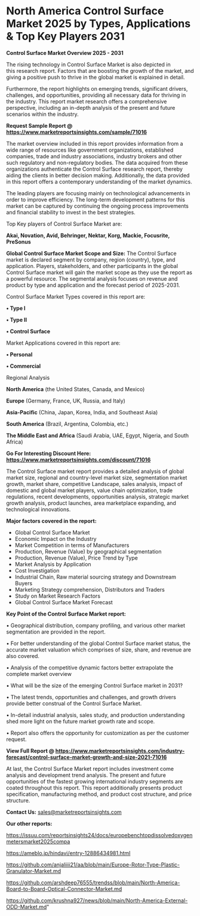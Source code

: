 # North America Control Surface Market 2025 by Types, Applications & Top Key Players 2031

<Strong> Control Surface Market Overview 2025 - 2031</strong>

The rising technology in Control Surface Market is also depicted in this research report. Factors that are boosting the growth of the market, and giving a positive push to thrive in the global market is explained in detail.

Furthermore, the report highlights on emerging trends, significant drivers, challenges, and opportunities, providing all necessary data for thriving in the industry. This report market research offers a comprehensive perspective, including an in-depth analysis of the present and future scenarios within the industry.

<strong>Request Sample Report @ <a href=https://www.marketreportsinsights.com/sample/71016>https://www.marketreportsinsights.com/sample/71016</a></strong>

The market overview included in this report provides information from a wide range of resources like government organizations, established companies, trade and industry associations, industry brokers and other such regulatory and non-regulatory bodies. The data acquired from these organizations authenticate the Control Surface research report, thereby aiding the clients in better decision making. Additionally, the data provided in this report offers a contemporary understanding of the market dynamics.

The leading players are focusing mainly on technological advancements in order to improve efficiency. The long-term development patterns for this market can be captured by continuing the ongoing process improvements and financial stability to invest in the best strategies.

Top Key players of Control Surface Market are:

<strong>Akai, Novation, Avid, Behringer, Nektar, Korg, Mackie, Focusrite, PreSonus</strong>

<strong><b>Global Control Surface Market Scope and Size:</b></strong>
The Control Surface market is declared segment by company, region (country), type, and application. Players, stakeholders, and other participants in the global Control Surface market will gain the market scope as they use the report as a powerful resource. The segmental analysis focuses on revenue and product by type and application and the forecast period of 2025-2031.

Control Surface Market Types covered in this report are:

<strong>• Type I

• Type II

• Control Surface</strong>

Market Applications covered in this report are:

<strong>• Personal

• Commercial</strong> 

Regional Analysis

<strong>North America</strong> (the United States, Canada, and Mexico)

<strong>Europe</strong> (Germany, France, UK, Russia, and Italy)

<strong>Asia-Pacific</strong> (China, Japan, Korea, India, and Southeast Asia)

<strong>South America</strong> (Brazil, Argentina, Colombia, etc.)

<strong>The Middle East and Africa</strong> (Saudi Arabia, UAE, Egypt, Nigeria, and South Africa)

<strong>Go For Interesting Discount Here: <a href=https://www.marketreportsinsights.com/discount/71016>https://www.marketreportsinsights.com/discount/71016</a></strong>

The Control Surface market report provides a detailed analysis of global market size, regional and country-level market size, segmentation market growth, market share, competitive Landscape, sales analysis, impact of domestic and global market players, value chain optimization, trade regulations, recent developments, opportunities analysis, strategic market growth analysis, product launches, area marketplace expanding, and technological innovations.

<strong><b>Major factors covered in the report:</b></strong>
<ul>
  <li>Global Control Surface Market </li>
  <li>Economic Impact on the Industry</li>
  <li>Market Competition in terms of Manufacturers</li>
  <li>Production, Revenue (Value) by geographical segmentation</li>
  <li>Production, Revenue (Value), Price Trend by Type</li>
  <li>Market Analysis by Application</li>
  <li>Cost Investigation</li>
  <li>Industrial Chain, Raw material sourcing strategy and Downstream Buyers</li>
  <li>Marketing Strategy comprehension, Distributors and Traders</li>
  <li>Study on Market Research Factors</li>
  <li>Global Control Surface Market Forecast</li>
</ul>

<strong><b>Key Point of the Control Surface Market report:</b></strong>

• Geographical distribution, company profiling, and various other market segmentation are provided in the report.

• For better understanding of the global Control Surface market status, the accurate market valuation which comprises of size, share, and revenue are also covered.

• Analysis of the competitive dynamic factors better extrapolate the complete market overview

• What will be the size of the emerging Control Surface market in 2031?

• The latest trends, opportunities and challenges, and growth drivers provide better construal of the Control Surface Market.

• In-detail industrial analysis, sales study, and production understanding shed more light on the future market growth rate and scope.

• Report also offers the opportunity for customization as per the customer request.

<strong><b>View Full Report @ <a href=https://www.marketreportsinsights.com/industry-forecast/control-surface-market-growth-and-size-2021-71016>https://www.marketreportsinsights.com/industry-forecast/control-surface-market-growth-and-size-2021-71016</a></b></strong>


At last, the Control Surface Market report includes investment come analysis and development trend analysis. The present and future opportunities of the fastest growing international industry segments are coated throughout this report. This report additionally presents product specification, manufacturing method, and product cost structure, and price structure.

<strong>Contact Us:</strong>
sales@marketreportsinsights.com

<strong>Our other reports:</strong>

<a href=https://issuu.com/reportsinsights24/docs/europebenchtopdissolvedoxygenmetersmarket2025compa>https://issuu.com/reportsinsights24/docs/europebenchtopdissolvedoxygenmetersmarket2025compa</a>

<a href=https://ameblo.jp/hindavi/entry-12886434981.html>https://ameblo.jp/hindavi/entry-12886434981.html</a>

<a href=https://github.com/anjaliiii21/aa/blob/main/Europe-Rotor-Type-Plastic-Granulator-Market.md>https://github.com/anjaliiii21/aa/blob/main/Europe-Rotor-Type-Plastic-Granulator-Market.md</a>

<a href=https://github.com/arshdeep76555/trendss/blob/main/North-America-Board-to-Board-Optical-Connector-Market.md>https://github.com/arshdeep76555/trendss/blob/main/North-America-Board-to-Board-Optical-Connector-Market.md</a>

<a href=https://github.com/krushna927/news/blob/main/North-America-External-ODD-Market.md>https://github.com/krushna927/news/blob/main/North-America-External-ODD-Market.md</a>"
